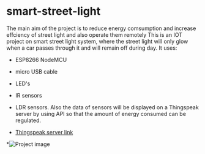 # smart-street-light
The main aim of the project is to reduce energy comsumption and increase effciency of street light and also operate them remotely
This is an IOT project on smart street light system, where the street light will only glow when a car passes
through it and will remain off during day. 
It uses:
* ESP8266 NodeMCU
* micro USB cable
* LED's
* IR sensors 
* LDR 
sensors. Also the data of sensors will be displayed on a Thingspeak server by using API so that the amount of energy consumed
can be regulated. 

* [Thingspeak server link](https://thingspeak.com/channels/1256374)

*![Project image](https://www.google.com/url?sa=i&url=https%3A%2F%2Fiotdesignpro.com%2Fprojects%2Fiot-based-smart-street-light-using-esp8266-and-thingspeak&psig=AOvVaw1LOTrGFS9C69Hbgv5LhvVS&ust=1627889668006000&source=images&cd=vfe&ved=0CAsQjRxqFwoTCPjKz96nj_ICFQAAAAAdAAAAABAD)
